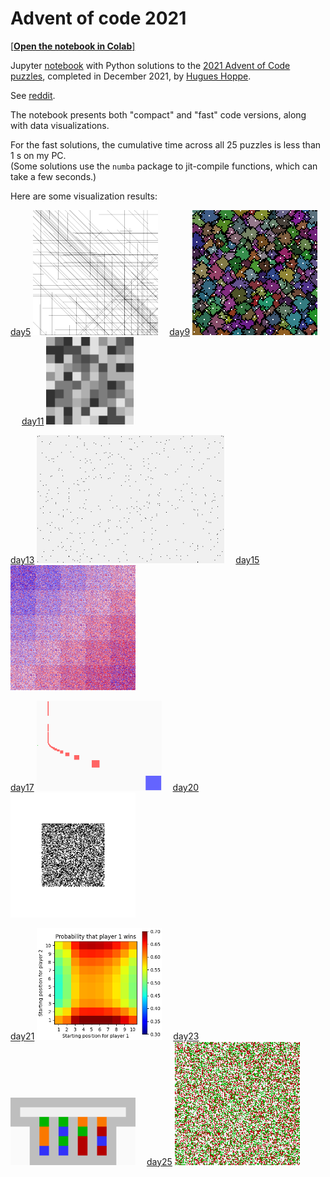 # Advent of code 2021

[[**Open the notebook in Colab**]](https://colab.research.google.com/github/hhoppe/advent_of_code/blob/main/2021/advent_of_code_2021.ipynb)

Jupyter [notebook](https://github.com/hhoppe/advent_of_code/blob/main/2021/advent_of_code_2021.ipynb)
with Python solutions to the
[2021 Advent of Code puzzles](https://adventofcode.com/2021),
completed in December 2021,
by [Hugues Hoppe](http://hhoppe.com/).

See [reddit](https://www.reddit.com/r/adventofcode/comments/rtx354/advent_of_code_2021_notebook_of_compact_and_fast/).

The notebook presents both "compact" and "fast" code versions, along with data visualizations.

For the fast solutions, the cumulative time across all 25 puzzles is less than 1 s on my PC.<br/>
(Some solutions use the `numba` package to jit-compile functions, which can take a few seconds.)

Here are some visualization results:

<p>
<a href="#day5">day5</a> <img src="results/day5.png" width="200">&emsp;
<a href="#day9">day9</a> <img src="results/day9b.gif" width="200">&emsp;
<a href="#day11">day11</a> <img src="results/day11.gif" width="140">
</p>

<p>
<a href="#day13">day13</a> <img src="results/day13a.gif" width="300">&emsp;
<a href="#day15">day15</a> <img src="results/day15.gif" width="200">
</p>

<p>
<a href="#day17">day17</a> <img src="results/day17.png" width="200">&emsp;
<a href="#day20">day20</a> <img src="results/day20.gif" width="200">
</p>

<p>
<a href="#day21">day21</a> <img src="results/day21.png" width="200">&emsp;
<a href="#day23">day23</a> <img src="results/day23.gif" width="200">&emsp;
<a href="#day25">day25</a> <img src="results/day25.gif" width="200">
</p>
